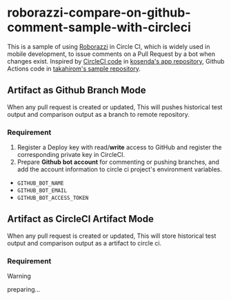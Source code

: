 # roborazzi-compare-on-github-comment-sample-with-circleci
This is a sample of using [Roborazzi](https://github.com/takahirom/roborazzi) in Circle CI, which is widely used in mobile development, to issue comments on a Pull Request by a bot when changes exist.
Inspired by [CircleCI code](https://github.com/kosenda/hiragana-converter/blob/develop/.circleci/config.yml) in [kosenda's app repository](https://github.com/kosenda/hiragana-converter), Github Actions code in [takahirom's sample repository](https://github.com/takahirom/roborazzi-compare-on-github-comment-sample).

## Artifact as Github Branch Mode
When any pull request is created or updated, This will pushes historical test output and comparison output as a branch to remote repository.
### Requirement
1. Register a Deploy key with read/**write** access to GitHub and register the corresponding private key in CircleCI.
2. Prepare **Github bot account** for commenting or pushing branches, and add the account information to circle ci project's environment variables.
  - `GITHUB_BOT_NAME`
  - `GITHUB_BOT_EMAIL`
  - `GITHUB_BOT_ACCESS_TOKEN`

## Artifact as CircleCI Artifact Mode
When any pull request is created or updated, This will store historical test output and comparison output as a artifact to circle ci.
### Requirement
> [!WARNING]
> preparing...
